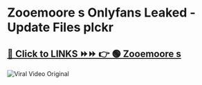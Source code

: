 
 # Zooemoore s Onlyfans Leaked - Update Files plckr

## <h2><a href="https://clipsfans.com/Zooemoore_s&ref=git">🔗 Click to LINKS ⏩⏩ 👉 🟢 Zooemoore s </a></h2>

<a href="https://clipsfans.com/Zooemoore_s&ref=git" rel="nofollow" data-target="animated-image.originalLink"><img src="https://i.ibb.co.com/xMMVF88/686577567.gif" alt="Viral Video Original" style="max-width: 100%; display: inline-block;" data-target="animated-image.originalImage"></a>

